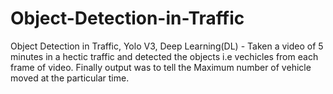 # Object-Detection-in-Traffic
Object Detection in Traffic, Yolo V3, Deep Learning(DL) - Taken a video of 5 minutes in a hectic traffic and detected the objects i.e vechicles from each frame of video. Finally output was to tell the Maximum number of vehicle moved at the particular time.
